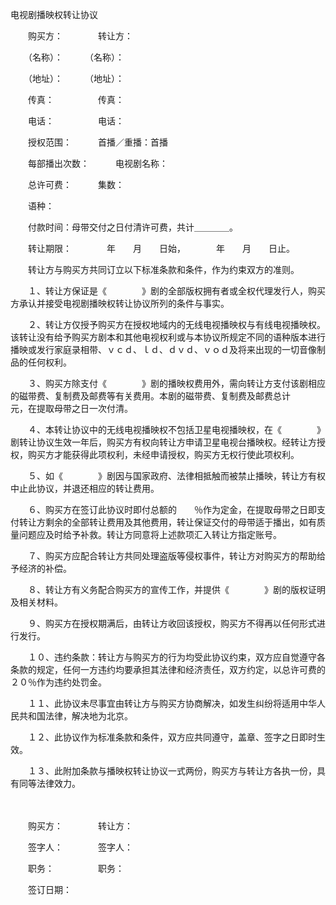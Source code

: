 



电视剧播映权转让协议



 

　　购买方：　　　　转让方：

　　（名称）：　　　（名称）：

　　（地址）：　　　（地址）：

　　传真：　　　　　传真：

　　电话：　　　　　电话：

　　授权范围：　　　首播／重播：首播

　　每部播出次数：　　　电视剧名称：

　　总许可费：　　　集数：

　　语种：

　　付款时间：母带交付之日付清许可费，共计＿＿＿＿。

　　转让期限：　　　　年　　月　　日始，　　　　年　　月　　日止。

　　转让方与购买方共同订立以下标准条款和条件，作为约束双方的准则。

　　１、转让方保证是《　　　　》剧的全部版权拥有者或全权代理发行人，购买方承认并接受电视剧播映权转让协议所列的条件与事实。

　　２、转让方仅授予购买方在授权地域内的无线电视播映权与有线电视播映权。该转让没有给予购买方剧本和其他电视权利或与本协议所规定不同的语种版本进行播映或发行家庭录相带、ｖｃｄ、ｌｄ、ｄｖｄ、ｖｏｄ及将来出现的一切音像制品的任何权利。

　　３、购买方除支付《　　　　》剧的播映权费用外，需向转让方支付该剧相应的磁带费、复制费及邮费等有关费用。本剧的磁带费、复制费及邮费总计　　　元，在提取母带之日一次付清。

　　４、本转让协议中的无线电视播映权不包括卫星电视播映权，在《　　　　》剧转让协议生效一年后，购买方有权向转让方申请卫星电视台播映权。经转让方授权，购买方才能获得此项权利，未经申请授权，购买方无权行使此项权利。

　　５、如《　　　　》剧因与国家政府、法律相抵触而被禁止播映，转让方有权中止此协议，并退还相应的转让费用。

　　６、购买方在签订此协议时即付总额的　　％作为定金，在提取母带之日即支付转让方剩余的全部转让费用及其他费用，转让保证交付的母带适于播出，如有质量问题应及时给予补救。转让方同意将上述款项汇入转让方指定账号。

　　７、购买方应配合转让方共同处理盗版等侵权事件，转让方对购买方的帮助给予经济的补偿。

　　８、转让方有义务配合购买方的宣传工作，并提供《　　　　》剧的版权证明及相关材料。

　　９、购买方在授权期满后，由转让方收回该授权，购买方不得再以任何形式进行发行。

　　１０、违约条款：转让方与购买方的行为均受此协议约束，双方应自觉遵守各条款的规定，任何一方违约均要承担其法律和经济责任，双方约定，以总许可费的２０％作为违约处罚金。

　　１１、此协议未尽事宜由转让方与购买方协商解决，如发生纠纷将适用中华人民共和国法律，解决地为北京。

　　１２、此协议作为标准条款和条件，双方应共同遵守，盖章、签字之日即时生效。

　　１３、此附加条款与播映权转让协议一式两份，购买方与转让方各执一份，具有同等法律效力。

　　

　　购买方：　　　　转让方：

　　签字人：　　　　签字人：

　　职务：　　　　　职务：　　　　　　　　　　　　　　　　　　　　　　　　　　　　　　　

　　签订日期：

　　
